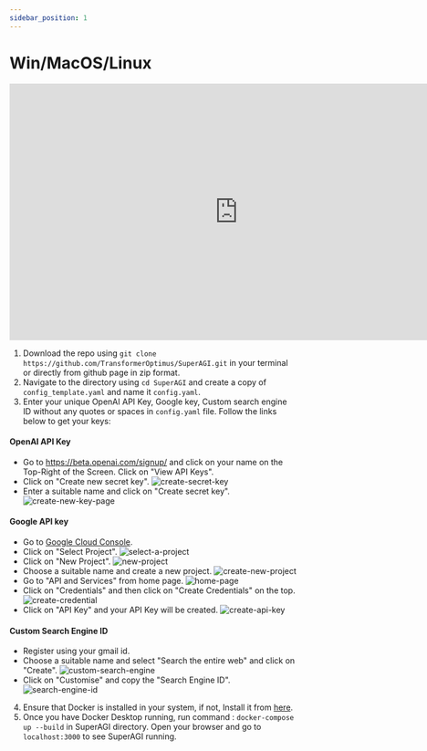 ```yaml
---
sidebar_position: 1
---
```


# Win/MacOS/Linux
<iframe width="800" height="450" src="https://www.youtube.com/embed/3xnx-T7jL_w" title="YouTube video player" frameborder="0" allow="accelerometer; autoplay; clipboard-write; encrypted-media; gyroscope; picture-in-picture; web-share" allowfullscreen></iframe>



1. Download the repo using `git clone https://github.com/TransformerOptimus/SuperAGI.git` in your terminal or directly from github page in zip format.
2. Navigate to the directory using `cd SuperAGI` and create a copy of `config_template.yaml` and name it `config.yaml`.
3. Enter your unique OpenAI API Key, Google key, Custom search engine ID without any quotes or spaces in `config.yaml` file. Follow the links below to get your keys:

#### OpenAI API Key
  - Go to https://beta.openai.com/signup/ and click on your name on the Top-Right of the Screen. Click on "View API Keys".
  - Click on "Create new secret key". 
  ![create-secret-key](https://github.com/TransformerOptimus/SuperAGI/assets/43145646/f016cf35-190b-4cce-99ce-4bb7adb22b76)
  - Enter a suitable name and click on "Create secret key".
  ![create-new-key-page](https://github.com/TransformerOptimus/SuperAGI/assets/43145646/4c739e1c-390c-4b2c-b3f6-ea8064894528)
  
#### Google API key
  - Go to [Google Cloud Console](https://console.cloud.google.com/). 
  - Click on "Select Project".
  ![select-a-project](https://github.com/TransformerOptimus/SuperAGI/assets/43145646/b9cf1f54-8f00-4437-b017-2ca881455a36)
  - Click on "New Project".
  ![new-project](https://github.com/TransformerOptimus/SuperAGI/assets/43145646/567be1ba-5a16-4165-b14b-096fb3cca87c)
  - Choose a suitable name and create a new project.
  ![create-new-project](https://github.com/TransformerOptimus/SuperAGI/assets/43145646/9cecfcd9-fb32-48ba-b53d-97638b7fe7b4)
  - Go to "API and Services" from home page.
  ![home-page](https://github.com/TransformerOptimus/SuperAGI/assets/43145646/3c90bc08-9c79-4789-8c82-96a3077f479e)
  - Click on "Credentials" and then click on "Create Credentials" on the top.
  ![create-credential](https://github.com/TransformerOptimus/SuperAGI/assets/43145646/b45e0516-bde8-4aee-ade2-6b199550c9a7)
  - Click on "API Key" and your API Key will be created.
  ![create-api-key](https://github.com/TransformerOptimus/SuperAGI/assets/43145646/fbffd98c-7f7e-46c3-a66f-f74004a7437b)
  
#### Custom Search Engine ID
  - Register using your gmail id.
  - Choose a suitable name and select "Search the entire web" and click on "Create".
  ![custom-search-engine](https://github.com/TransformerOptimus/SuperAGI/assets/43145646/efa1fbd6-2449-4f60-b7c1-5a903eb90ff1)
  - Click on "Customise" and copy the "Search Engine ID".
  ![search-engine-id](https://github.com/TransformerOptimus/SuperAGI/assets/43145646/be4fa59e-f23e-45fe-9aa8-5d7a547ab2be)

4. Ensure that Docker is installed in your system, if not, Install it from [here](https://docs.docker.com/get-docker/). 
5. Once you have Docker Desktop running, run command : `docker-compose up --build` in SuperAGI directory. Open your browser and go to `localhost:3000` to see SuperAGI running.

